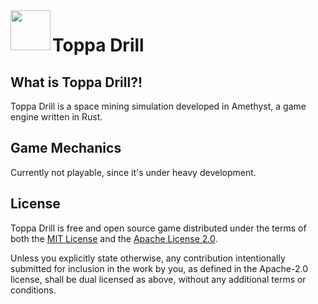 <img align="left" width="64px" src="Assets/Textures/Drill.png" />

# Toppa Drill

## What is Toppa Drill?!

Toppa Drill is a space mining simulation developed in Amethyst, a game engine written in Rust.

## Game Mechanics

Currently not playable, since it's under heavy development.

## License

Toppa Drill is free and open source game distributed under the terms of both
the [MIT License][lm] and the [Apache License 2.0][la].

[lm]: docs/LICENSE-MIT
[la]: docs/LICENSE-APACHE

Unless you explicitly state otherwise, any contribution intentionally submitted
for inclusion in the work by you, as defined in the Apache-2.0 license, shall be
dual licensed as above, without any additional terms or conditions.
